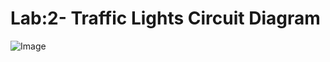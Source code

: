 # Lab:2- Traffic Lights Circuit Diagram 
![Image](https://github.com/shashank195/IOT-UG-SEM5/blob/master/02-TrafficLights/TrafficLightsCircuit.jpg)

